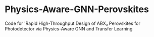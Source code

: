 # Physics-Aware-GNN-Perovskites
Code for 'Rapid High-Throughput Design of ABX₃ Perovskites for Photodetector via Physics-Aware GNN and Transfer Learning
